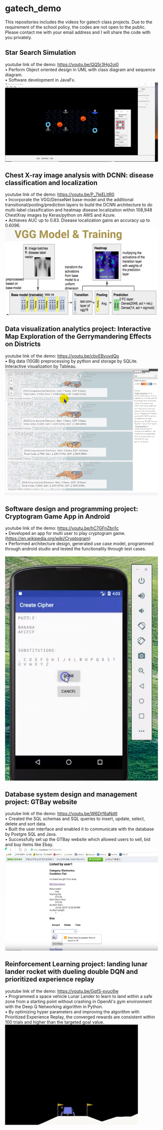 # gatech_demo
This repositories includes the videos for gatech class projects. Due to the requirement of the school policy, the codes are not open to the public. Please contact me with your email address and I will share the code with you privately.
## Star Search Simulation
youtube link of the demo: https://youtu.be/QQ5r3Hg2oi0 <br /> 
•	Perform Object oriented design in UML with class diagram and sequence diagram. <br/>
•	Software development in JavaFx. <br/>
![Test Image 1](/images/starsearch.PNG)
## Chest X-ray image analysis with DCNN: disease classification and localization
youtube link of the demo: https://youtu.be/P_7IeELltR0   <br /> 
•	Incorporate the VGG/DenseNet base-model and the additional transitional/pooling/prediction layers to build the DCNN architecture to do multi-label classification and heatmap disease localization within 108,948 ChestXray images by Keras/python on AWS and Azure.<br/>
•	Achieves AUC up to 0.83. Disease localization gains an accuracy up to 0.6096. <br/>
![Test Image 1](/images/chestxray.PNG)
## Data visualization analytics project: Interactive Map Exploration of the Gerrymandering Effects on Districts
youtube link of the demo: https://youtu.be/cbvEByuvdQo     <br /> 
•	Big data (10GB) preprocessing by python and storage by SQLite. Interactive visualization by Tableau.
![Test Image 1](/images/dva.png)
## Software design and programming project: Cryptogram Game App in Android 
youtube link of the demo: https://youtu.be/hC7GFnZbn1c     <br /> 
•	Developed an app for multi user to play cryptogram game. (https://en.wikipedia.org/wiki/Cryptogram) <br/>
•	Performed architecture design, generated use case model, programmed through android studio and tested the functionality through test cases.<br/>  
![Test Image 1](/images/app.png)
## Database system design and management project: GTBay website
youtube link of the demo: https://youtu.be/W6Drf6aNdtI     <br /> 
•	Created the SQL schemas and SQL queries to insert, update, select, delete and sort data.<br/>
•	Built the user interface and enabled it to communicate with the database by Postgre SQL and Java.<br/>
•	Successfully set up the GTBay website which allowed users to sell, bid and buy items like Ebay.<br/>
![Test Image 1](/images/ebay.png)
## Reinforcement Learning project: landing lunar lander rocket with dueling double DQN and prioritized experience replay
youtube link of the demo: https://youtu.be/GqfS-xyuc6w  <br /> 
•	Programmed a space vehicle Lunar Lander to learn to land within a safe zone from a starting point without crashing in OpenAI's gym environment with the Deep Q Networking algorithm in Python. <br/>
•	By optimizing hyper parameters and improving the algorithm with Prioritized Experience Replay, the converged rewards are consistent within 100 trials and higher than the targeted goal value.
![Test Image 1](/images/dqn.png)

